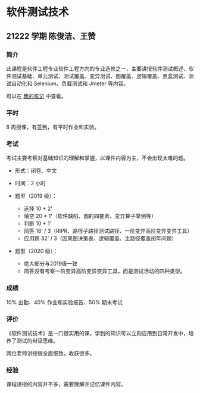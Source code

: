 # 软件测试技术

## 21222 学期 陈俊洁、王赞

### 简介

此课程是软件工程专业软件工程方向的专业选修之一，主要讲授软件测试概述、软件测试基础、单元测试、测试覆盖、变异测试、图覆盖、逻辑覆盖、黑盒测试、测试自动化和 Selenium、负载测试和 Jmeter 等内容。

可以在 [我的笔记](https://superpung.notion.site/82cf1686746641a480fafcdf547c264a) 中查看。

### 平时

8 周授课，有签到，有平时作业和实验。

### 考试

考试主要考察对基础知识的理解和掌握，以课件内容为主，不会出现太难的题。

- 形式：闭卷、中文
- 时间：2 小时
- 题型（2019 级）：
    - 选择 10 * 2'
    - 填空 20 * 1'（软件缺陷、图的四要素、变异算子举例等）
    - 判断 10 * 1'
    - 简答 18' / 3（RIPR、路径子路径测试路径、一阶变异高阶变异变异工具）
    - 应用题 32' / 3（因果图决策表、逻辑覆盖、主路径覆盖闰年问题）
    
- 题型（2020 级）：
    - 绝大部分与2019级一致
    - 简答没有考察一阶变异高阶变异变异工具，而是测试活动的四种类型。

### 成绩

10% 出勤、40% 作业和实验报告、50% 期末考试

### 评价

《软件测试技术》是一门很实用的课，学到的知识可以立刻应用到日常开发中，培养了测试的辩证思维。

两位老师讲授很全面细致，收获很多。

### 经验

课程讲授的内容并不多，需要理解并记忆课件内容。
